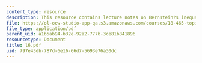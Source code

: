 ```yaml
---
content_type: resource
description: This resource contains lecture notes on Bernstein?s inequality.
file: https://ol-ocw-studio-app-qa.s3.amazonaws.com/courses/18-465-topics-in-statistics-statistical-learning-theory-spring-2007/797e43db787d6e1666d75693e76a30dc_l6.pdf
file_type: application/pdf
parent_uid: a1b5ab94-b32e-92a2-777b-3ce81b841896
resourcetype: Document
title: l6.pdf
uid: 797e43db-787d-6e16-66d7-5693e76a30dc
---
```

